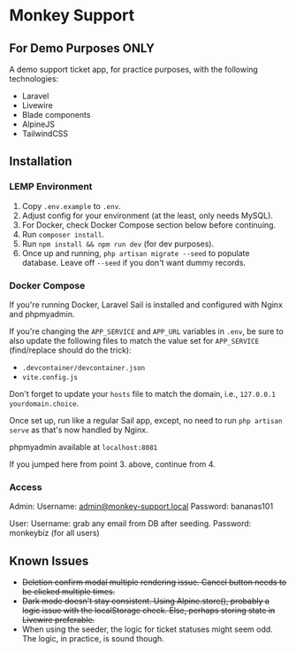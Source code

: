 # Monkey Support

## For Demo Purposes ONLY

A demo support ticket app, for practice purposes, with the following technologies:

- Laravel
- Livewire
- Blade components
- AlpineJS
- TailwindCSS

## Installation

### **LEMP Environment**

1. Copy `.env.example` to `.env`.
2. Adjust config for your environment (at the least, only needs MySQL).
3. For Docker, check Docker Compose section below before continuing.
4. Run `composer install`.
5. Run `npm install && npm run dev` (for dev purposes).
6. Once up and running, `php artisan migrate --seed` to populate database. Leave off `--seed` if you don't want dummy records.

### **Docker Compose**

If you're running Docker, Laravel Sail is installed and configured with Nginx and phpmyadmin.

If you're changing the `APP_SERVICE` and `APP_URL` variables in `.env`, be sure to also update the following files to match the value set for `APP_SERVICE` (find/replace should do the trick):

- `.devcontainer/devcontainer.json`
- `vite.config.js`

Don't forget to update your `hosts` file to match the domain, i.e., `127.0.0.1 yourdomain.choice`.

Once set up, run like a regular Sail app, except, no need to run `php artisan serve` as that's now handled by Nginx.

phpmyadmin available at `localhost:8081`

If you jumped here from point 3. above, continue from 4.

### **Access**

Admin:
Username: admin@monkey-support.local
Password: bananas101

User:
Username: grab any email from DB after seeding.
Password: monkeybiz (for all users)

## Known Issues

- ~~Deletion confirm modal multiple rendering issue. Cancel button needs to be clicked multiple times.~~
- ~~Dark mode doesn't stay consistent. Using Alpine.store(), probably a logic issue with the localStorage check. Else, perhaps storing state in Livewire preferable.~~
- When using the seeder, the logic for ticket statuses might seem odd. The logic, in practice, is sound though.
